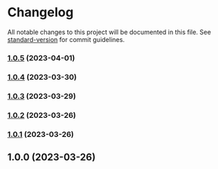 # Changelog

All notable changes to this project will be documented in this file. See [standard-version](https://github.com/conventional-changelog/standard-version) for commit guidelines.

### [1.0.5](https://github.com/hazem-alabiad/fe-template-hazem/compare/v1.0.4...v1.0.5) (2023-04-01)

### [1.0.4](https://github.com/hazem-alabiad/fe-template-hazem/compare/v1.0.3...v1.0.4) (2023-03-30)

### [1.0.3](https://github.com/hazem-alabiad/fe-template-hazem/compare/v1.0.2...v1.0.3) (2023-03-29)

### [1.0.2](https://github.com/hazem-alabiad/fe-template-hazem/compare/v1.0.1...v1.0.2) (2023-03-26)

### [1.0.1](https://github.com/hazem-alabiad/fe-template-hazem/compare/v1.0.0...v1.0.1) (2023-03-26)

## 1.0.0 (2023-03-26)
